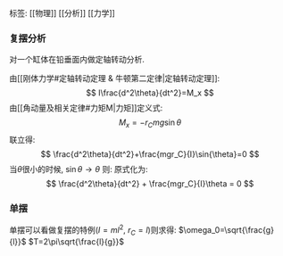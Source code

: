 标签: [[物理]] [[分析]] [[力学]]
### 复摆分析
对一个缸体在铅垂面内做定轴转动分析. 

由[[刚体力学#定轴转动定理 & 牛顿第二定律|定轴转动定理]]: 
$$
I\frac{d^2\theta}{dt^2}=M_x
$$
由[[角动量及相关定律#力矩M|力矩]]定义式: 
$$
M_x=-r_Cmg\sin{\theta}
$$
联立得: 
$$
\frac{d^2\theta}{dt^2}+\frac{mgr_C}{I}\sin{\theta}=0
$$
当$\theta$很小的时候, $\sin{\theta} \to \theta$ 则: 原式化为:  
$$
\frac{d^2\theta}{dt^2} + \frac{mgr_C}{I}\theta = 0
$$

### 单摆

单摆可以看做复摆的特例($I=ml^2$, $r_C=l$)则求得: 
        $\omega_0=\sqrt{\frac{g}{l}}$                 $T=2\pi\sqrt{\frac{l}{g}}$
